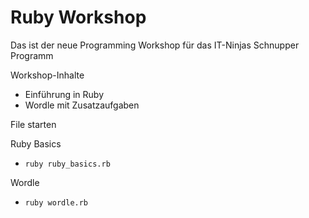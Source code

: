 # Ruby Workshop

Das ist der neue Programming Workshop für das IT-Ninjas Schnupper Programm

Workshop-Inhalte

- Einführung in Ruby
- Wordle mit Zusatzaufgaben

File starten

Ruby Basics
- `ruby ruby_basics.rb`

Wordle
- `ruby wordle.rb`
